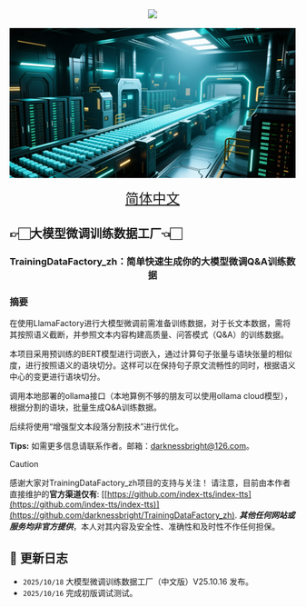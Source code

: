 <div align="center">
<img src='../assets/title_image.png' width="250"/>
</div>

[![TrainingDataFactory_zh](assets/title_image.png)](assets/title_image.png)

<div align="center">
<a href="README.md" style="font-size: 24px">简体中文</a> 
</div>

## 👉🏻大模型微调训练数据工厂👈🏻

<center><h3>TrainingDataFactory_zh：简单快速生成你的大模型微调Q&A训练数据</h3></center>

### 摘要

在使用LlamaFactory进行大模型微调前需准备训练数据，对于长文本数据，需将其按照语义截断，并参照文本内容构建高质量、问答模式（Q&A）的训练数据。

本项目采用预训练的BERT模型进行词嵌入，通过计算句子张量与语块张量的相似度，进行按照语义的语块切分。这样可以在保持句子原文流畅性的同时，根据语义中心的变更进行语块切分。

调用本地部署的ollama接口（本地算例不够的朋友可以使用ollama cloud模型），根据分割的语块，批量生成Q&A训练数据。

后续将使用“增强型文本段落分割技术”进行优化。

**Tips:** 如需更多信息请联系作者。邮箱：darknessbright@126.com</u>。

> [!CAUTION]
> 感谢大家对TrainingDataFactory_zh项目的支持与关注！
> 请注意，目前由本作者直接维护的**官方渠道仅有**: [[https://github.com/index-tts/index-tts](https://github.com/index-tts/index-tts)](https://github.com/darknessbright/TrainingDataFactory_zh).
> ***其他任何网站或服务均非官方提供***，本人对其内容及安全性、准确性和及时性不作任何担保。

## 📣 更新日志

- `2025/10/18` 大模型微调训练数据工厂（中文版）V25.10.16 发布。
- `2025/10/16` 完成初版调试测试。
